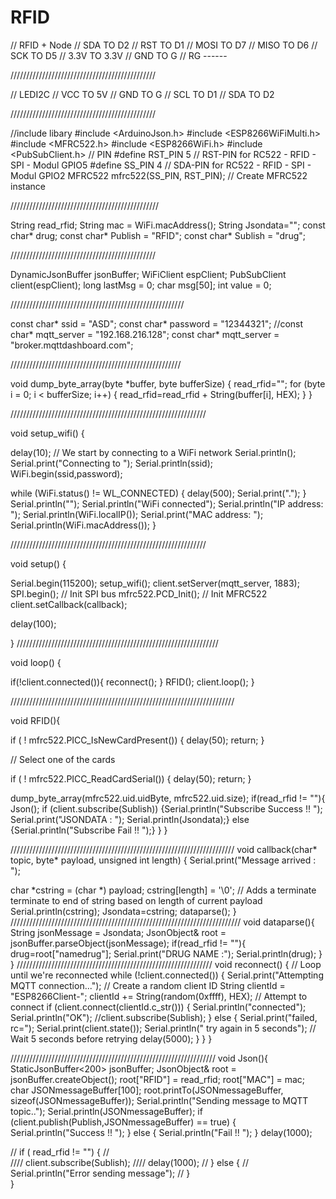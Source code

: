 # RFID
// RFID + Node
// SDA TO D2
// RST TO D1
// MOSI TO D7
// MISO TO D6
// SCK TO D5
// 3.3V TO 3.3V
// GND TO G
// RG ------

//////////////////////////////////////////////

// LEDI2C
// VCC TO 5V
// GND TO G
// SCL TO D1
// SDA TO D2

//////////////////////////////////////////////

//include libary
#include <ArduinoJson.h>
#include <ESP8266WiFiMulti.h>
#include <MFRC522.h>
#include <ESP8266WiFi.h>
#include <PubSubClient.h> 
// PIN 
#define RST_PIN 5 // RST-PIN for RC522 - RFID - SPI - Modul GPIO5 
#define SS_PIN  4  // SDA-PIN for RC522 - RFID - SPI - Modul GPIO2
MFRC522 mfrc522(SS_PIN, RST_PIN);   // Create MFRC522 instance

///////////////////////////////////////////////

String read_rfid; 
String mac = WiFi.macAddress();
String Jsondata="";
const char* drug;
const char* Publish = "RFID";
const char* Sublish = "drug";

//////////////////////////////////////////////

DynamicJsonBuffer jsonBuffer;
WiFiClient espClient;
PubSubClient client(espClient);
long lastMsg = 0;
char msg[50];
int value = 0;

///////////////////////////////////////////////////////

const char* ssid = "ASD";
const char* password = "12344321";
//const char* mqtt_server = "192.168.216.128";
const char* mqtt_server = "broker.mqttdashboard.com";

//////////////////////////////////////////////////////

void dump_byte_array(byte *buffer, byte bufferSize) {
    read_rfid="";
    for (byte i = 0; i < bufferSize; i++) {
      read_rfid=read_rfid + String(buffer[i], HEX);
          }
}

//////////////////////////////////////////////////////////////

void setup_wifi() {

  delay(10);
  // We start by connecting to a WiFi network
  Serial.println();
  Serial.print("Connecting to ");
  Serial.println(ssid);
  WiFi.begin(ssid,password);

  while (WiFi.status() != WL_CONNECTED) {
    delay(500);
    Serial.print(".");
  }
  Serial.println("");
  Serial.println("WiFi connected");
  Serial.println("IP address: ");
  Serial.println(WiFi.localIP());
  Serial.print("MAC address: ");
  Serial.println(WiFi.macAddress());
}

//////////////////////////////////////////////////////////////

void setup() {
 
 
  Serial.begin(115200);
  setup_wifi();
  client.setServer(mqtt_server, 1883);
   SPI.begin();           // Init SPI bus
  mfrc522.PCD_Init();    // Init MFRC522 
  client.setCallback(callback);

  delay(100);

}
////////////////////////////////////////////////////////////////

void loop() {
  
  if(!client.connected()){
    reconnect();
  }
  RFID();
client.loop();
}

///////////////////////////////////////////////////////////////////////

void RFID(){
   
  if ( ! mfrc522.PICC_IsNewCardPresent()) {
    delay(50);
    return;
  }
  
  // Select one of the cards
  
  if ( ! mfrc522.PICC_ReadCardSerial()) {
    delay(50);
    return;
  }

  dump_byte_array(mfrc522.uid.uidByte, mfrc522.uid.size);
  if(read_rfid != ""){
      Json();
      if (client.subscribe(Sublish)) {Serial.println("Subscribe Success !! "); Serial.print("JSONDATA : "); Serial.println(Jsondata);} else {Serial.println("Subscribe Fail !! ");}
  }
  }

///////////////////////////////////////////////////////////////////////
void callback(char* topic, byte* payload, unsigned int length) {
  Serial.print("Message arrived : ");
  
  char *cstring = (char *) payload;
  cstring[length] = '\0';    // Adds a terminate terminate to end of string based on length of current payload
  Serial.println(cstring);
  Jsondata=cstring;
  dataparse();
  }
/////////////////////////////////////////////////////////////////////////
void dataparse(){
    String jsonMessage = Jsondata;
  JsonObject& root = jsonBuffer.parseObject(jsonMessage);
   if(read_rfid != ""){
      drug=root["namedrug"];
      Serial.print("DRUG NAME :");
      Serial.println(drug);
}
  }
//////////////////////////////////////////////////////////////
void reconnect() {
  // Loop until we're reconnected
  while (!client.connected()) {
    Serial.print("Attempting MQTT connection...");
    // Create a random client ID
    String clientId = "ESP8266Client-";
    clientId += String(random(0xffff), HEX);
    // Attempt to connect
    if (client.connect(clientId.c_str())) {
      Serial.println("connected");
      Serial.println("OK");
      //client.subscribe(Sublish);
    } else {
      Serial.print("failed, rc=");
      Serial.print(client.state());
      Serial.println(" try again in 5 seconds");
      // Wait 5 seconds before retrying
      delay(5000);
    }
  }
}

/////////////////////////////////////////////////////////////////
void Json(){
  StaticJsonBuffer<200> jsonBuffer;
  JsonObject& root = jsonBuffer.createObject();
  root["RFID"] = read_rfid;
  root["MAC"] = mac;
  char JSONmessageBuffer[100];
  root.printTo(JSONmessageBuffer, sizeof(JSONmessageBuffer));
  Serial.println("Sending message to MQTT topic..");
  Serial.println(JSONmessageBuffer);
  if (client.publish(Publish,JSONmessageBuffer) == true) {
    Serial.println("Success !! ");
    } else {
      Serial.println("Fail !! ");
    }
  delay(1000);

//      if ( read_rfid != "") {
//        
////        client.subscribe(Sublish);
////        delay(1000);
//    } else {
//    Serial.println("Error sending message");
//  }  
}     
